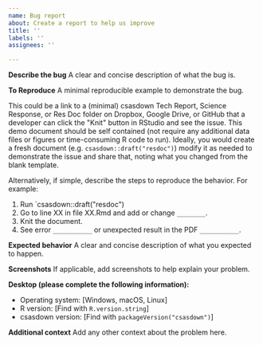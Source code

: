 ```yaml
---
name: Bug report
about: Create a report to help us improve
title: ''
labels: ''
assignees: ''

---
```


**Describe the bug**
A clear and concise description of what the bug is.

**To Reproduce**
A minimal reproducible example to demonstrate the bug.

This could be a link to a (minimal) csasdown Tech Report, Science Response, or Res Doc folder on Dropbox, Google Drive, or GitHub that a developer can click the "Knit" button in RStudio and see the issue. This demo document should be self contained (not require any additional data files or figures or time-consuming R code to run). Ideally, you would create a fresh document (e.g. `csasdown::draft("resdoc")`) modify it as needed to demonstrate the issue and share that, noting what you changed from the blank template.

Alternatively, if simple, describe the steps to reproduce the behavior. For example:

1. Run `csasdown::draft("resdoc")
2. Go to line XX in file XX.Rmd and add or change `________`.
3. Knit the document.
4. See error `___________` or unexpected result in the PDF `___________`.

**Expected behavior**
A clear and concise description of what you expected to happen.

**Screenshots**
If applicable, add screenshots to help explain your problem.

**Desktop (please complete the following information):**
 - Operating system: [Windows, macOS, Linux]
 - R version: [Find with `R.version.string`]
 - csasdown version: [Find with `packageVersion("csasdown")`]

**Additional context**
Add any other context about the problem here.
